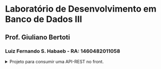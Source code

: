 # Laboratório de Desenvolvimento em Banco de Dados III

## Prof. Giuliano Bertoti

### Luiz Fernando S. Habaeb -  RA: 1460482011058

<details><summary> Projeto para consumir uma API-REST no front. </summary>
Neste projeto eu optei por realizar uma conexão com uma API do Spotify. Criei um App no ambiente de desenvolvimento do Spotify que me permite utilizar a API que eles disponibilizam. <br>
Portanto, ao executar o projeto há uma opção de realizar o login com sua conta real do aplicativo e, em seguida, o front exibe os seus dados de usuário.
</details>
